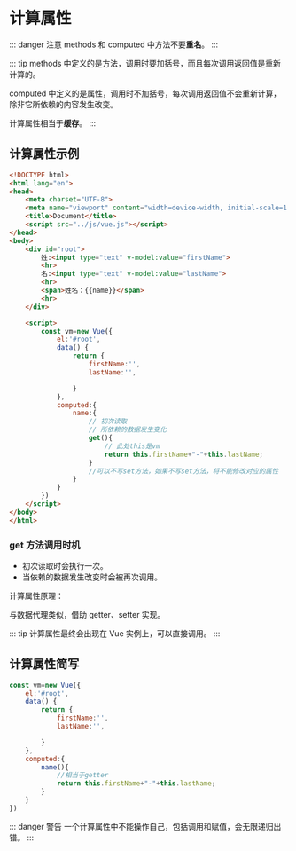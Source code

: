 # 计算属性

::: danger 注意
methods 和 computed 中方法不要**重名**。
:::

::: tip
methods 中定义的是方法，调用时要加括号，而且每次调用返回值是重新计算的。

computed 中定义的是属性，调用时不加括号，每次调用返回值不会重新计算，除非它所依赖的内容发生改变。

计算属性相当于**缓存**。
:::

## 计算属性示例

```html
<!DOCTYPE html>
<html lang="en">
<head>
    <meta charset="UTF-8">
    <meta name="viewport" content="width=device-width, initial-scale=1.0">
    <title>Document</title>
    <script src="../js/vue.js"></script>
</head>
<body>
    <div id="root">
        姓:<input type="text" v-model:value="firstName">
        <hr>
        名:<input type="text" v-model:value="lastName">
        <hr>
        <span>姓名：{{name}}</span>
        <hr>
    </div>

    <script>
        const vm=new Vue({
            el:'#root',
            data() {
                return {
                    firstName:'',
                    lastName:'',

                }
            },
            computed:{
                name:{
                    // 初次读取
                    // 所依赖的数据发生变化
                    get(){
                        // 此处this是vm
                        return this.firstName+"-"+this.lastName;
                    }
                    //可以不写set方法，如果不写set方法，将不能修改对应的属性
                }
            }
        })
    </script>
</body>
</html>
```

### get 方法调用时机

- 初次读取时会执行一次。
- 当依赖的数据发生改变时会被再次调用。

计算属性原理：

与数据代理类似，借助 getter、setter 实现。

::: tip
计算属性最终会出现在 Vue 实例上，可以直接调用。
:::

## 计算属性简写

```javascript
const vm=new Vue({
    el:'#root',
    data() {
        return {
            firstName:'',
            lastName:'',

        }
    },
    computed:{
        name(){
			//相当于getter
            return this.firstName+"-"+this.lastName;
        }
    }
})
```

::: danger 警告
一个计算属性中不能操作自己，包括调用和赋值，会无限递归出错。
:::
